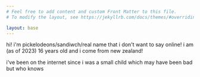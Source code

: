 ```yaml
---
# Feel free to add content and custom Front Matter to this file.
# To modify the layout, see https://jekyllrb.com/docs/themes/#overriding-theme-defaults

layout: base
---
```

hi! i'm pickelodeons/sandiwch/real name that i don't want to say online! i am (as of 2023) 16 years old and i come from new zealand!

i've been on the internet since i was a small child which may have been bad but who knows
